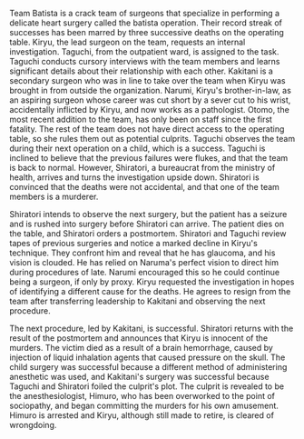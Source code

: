 <!-- The Glorious Team Batista (2008) -->

Team Batista is a crack team of surgeons that specialize in performing a delicate heart surgery called the batista operation. Their record streak of successes has been marred by three successive deaths on the operating table. Kiryu, the lead surgeon on the team, requests an internal investigation. Taguchi, from the outpatient ward, is assigned to the task. Taguchi conducts cursory interviews with the team members and learns significant details about their relationship with each other. Kakitani is a secondary surgeon who was in line to take over the team when Kiryu was brought in from outside the organization. Narumi, Kiryu's brother-in-law, as an aspiring surgeon whose career was cut short by a sever cut to his wrist, accidentally inflicted by Kiryu, and now works as a pathologist. Otomo, the most recent addition to the team, has only been on staff since the first fatality. The rest of the team does not have direct access to the operating table, so she rules them out as potential culprits. Taguchi observes the team during their next operation on a child, which is a success. Taguchi is inclined to believe that the previous failures were flukes, and that the team is back to normal. However, Shiratori, a bureaucrat from the ministry of health, arrives and turns the investigation upside down. Shiratori is convinced that the deaths were not accidental, and that one of the team members is a murderer.

Shiratori intends to observe the next surgery, but the patient has a seizure and is rushed into surgery before Shiratori can arrive. The patient dies on the table, and Shiratori orders a postmortem. Shiratori and Taguchi review tapes of previous surgeries and notice a marked decline in Kiryu's technique. They confront him and reveal that he has glaucoma, and his vision is clouded. He has relied on Naruma's perfect vision to direct him during procedures of late. Narumi encouraged this so he could continue being a surgeon, if only by proxy. Kiryu requested the investigation in hopes of identifying a different cause for the deaths. He agrees to resign from the team after transferring leadership to Kakitani and observing the next procedure.

The next procedure, led by Kakitani, is successful. Shiratori returns with the result of the postmortem and announces that Kiryu is innocent of the murders. The victim died as a result of a brain hemorrhage, caused by injection of liquid inhalation agents that caused pressure on the skull. The child surgery was successful because a different method of administering anesthetic was used, and Kakitani's surgery was successful because Taguchi and Shiratori foiled the culprit's plot. The culprit is revealed to be the anesthesiologist, Himuro, who has been overworked to the point of sociopathy, and began committing the murders for his own amusement. Himuro is arrested and Kiryu, although still made to retire, is cleared of wrongdoing.